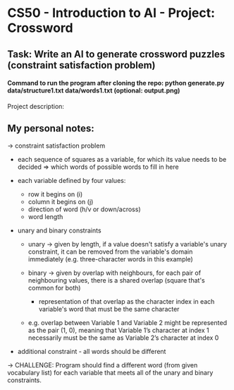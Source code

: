 # CS50 - Introduction to AI - Project: Crossword

## Task: Write an AI to generate crossword puzzles (constraint satisfaction problem)

#### Command to run the program after cloning the repo: python generate.py data/structure1.txt data/words1.txt (optional: output.png)

Project description:

## My personal notes:

-> constraint satisfaction problem

- each sequence of squares as a variable, for which its value needs to be decided => which words of possible words to fill in here

- each variable defined by four values:

  - row it begins on (i)
  - column it begins on (j)
  - direction of word (h/v or down/across)
  - word length

- unary and binary constraints

  - unary -> given by length, if a value doesn't satisfy a variable's unary constraint, it can be removed from the variable's domain immediately (e.g. three-character words in this example)

  - binary -> given by overlap with neighbours, for each pair of neighbouring values, there is a shared overlap (square that's common for both)
    - representation of that overlap as the character index in each variable's word that must be the same character
  - e.g. overlap between Variable 1 and Variable 2 might be represented as the pair (1, 0), meaning that Variable 1’s character at index 1 necessarily must be the same as Variable 2’s character at index 0

- additional constraint - all words should be different

-> CHALLENGE: Program should find a different word (from given vocabulary list) for each variable that meets all of the unary and binary constraints.
